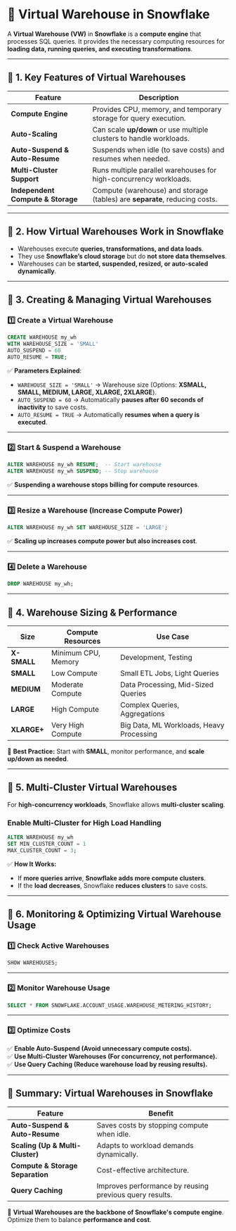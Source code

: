 # **🚀 Virtual Warehouse in Snowflake**
A **Virtual Warehouse (VW)** in **Snowflake** is a **compute engine** that processes SQL queries. It provides the necessary computing resources for **loading data, running queries, and executing transformations**.

---

## **🔹 1. Key Features of Virtual Warehouses**
| **Feature** | **Description** |
|------------|----------------|
| **Compute Engine** | Provides CPU, memory, and temporary storage for query execution. |
| **Auto-Scaling** | Can scale **up/down** or use multiple clusters to handle workloads. |
| **Auto-Suspend & Auto-Resume** | Suspends when idle (to save costs) and resumes when needed. |
| **Multi-Cluster Support** | Runs multiple parallel warehouses for high-concurrency workloads. |
| **Independent Compute & Storage** | Compute (warehouse) and storage (tables) are **separate**, reducing costs. |

---

## **🔹 2. How Virtual Warehouses Work in Snowflake**
- Warehouses execute **queries, transformations, and data loads**.
- They use **Snowflake’s cloud storage** but do **not store data themselves**.
- Warehouses can be **started, suspended, resized, or auto-scaled dynamically**.

---

## **🔹 3. Creating & Managing Virtual Warehouses**
### **1️⃣ Create a Virtual Warehouse**
```sql
CREATE WAREHOUSE my_wh
WITH WAREHOUSE_SIZE = 'SMALL' 
AUTO_SUSPEND = 60 
AUTO_RESUME = TRUE;
```
✅ **Parameters Explained**:
- `WAREHOUSE_SIZE = 'SMALL'` → Warehouse size (Options: **XSMALL, SMALL, MEDIUM, LARGE, XLARGE, 2XLARGE**).
- `AUTO_SUSPEND = 60` → Automatically **pauses after 60 seconds of inactivity** to save costs.
- `AUTO_RESUME = TRUE` → Automatically **resumes when a query is executed**.

---
### **2️⃣ Start & Suspend a Warehouse**
```sql
ALTER WAREHOUSE my_wh RESUME;  -- Start warehouse
ALTER WAREHOUSE my_wh SUSPEND; -- Stop warehouse
```
✅ **Suspending a warehouse stops billing for compute resources**.

---
### **3️⃣ Resize a Warehouse (Increase Compute Power)**
```sql
ALTER WAREHOUSE my_wh SET WAREHOUSE_SIZE = 'LARGE';
```
✅ **Scaling up increases compute power but also increases cost**.

---
### **4️⃣ Delete a Warehouse**
```sql
DROP WAREHOUSE my_wh;
```

---

## **🔹 4. Warehouse Sizing & Performance**
| **Size** | **Compute Resources** | **Use Case** |
|----------|------------------|------------|
| **X-SMALL** | Minimum CPU, Memory | Development, Testing |
| **SMALL** | Low Compute | Small ETL Jobs, Light Queries |
| **MEDIUM** | Moderate Compute | Data Processing, Mid-Sized Queries |
| **LARGE** | High Compute | Complex Queries, Aggregations |
| **XLARGE+** | Very High Compute | Big Data, ML Workloads, Heavy Processing |

🚀 **Best Practice:** Start with **SMALL**, monitor performance, and **scale up/down as needed**.

---

## **🔹 5. Multi-Cluster Virtual Warehouses**
For **high-concurrency workloads**, Snowflake allows **multi-cluster scaling**.

### **Enable Multi-Cluster for High Load Handling**
```sql
ALTER WAREHOUSE my_wh 
SET MIN_CLUSTER_COUNT = 1 
MAX_CLUSTER_COUNT = 3;
```
✅ **How It Works:**
- If **more queries arrive**, **Snowflake adds more compute clusters**.
- If the **load decreases**, Snowflake **reduces clusters** to save costs.

---

## **🔹 6. Monitoring & Optimizing Virtual Warehouse Usage**
### **1️⃣ Check Active Warehouses**
```sql
SHOW WAREHOUSES;
```
---
### **2️⃣ Monitor Warehouse Usage**
```sql
SELECT * FROM SNOWFLAKE.ACCOUNT_USAGE.WAREHOUSE_METERING_HISTORY;
```
---
### **3️⃣ Optimize Costs**
✅ **Enable Auto-Suspend (Avoid unnecessary compute costs).**  
✅ **Use Multi-Cluster Warehouses (For concurrency, not performance).**  
✅ **Use Query Caching (Reduce warehouse load by reusing results).**

---

## **🚀 Summary: Virtual Warehouses in Snowflake**
| **Feature** | **Benefit** |
|------------|------------|
| **Auto-Suspend & Auto-Resume** | Saves costs by stopping compute when idle. |
| **Scaling (Up & Multi-Cluster)** | Adapts to workload demands dynamically. |
| **Compute & Storage Separation** | Cost-effective architecture. |
| **Query Caching** | Improves performance by reusing previous query results. |

🚀 **Virtual Warehouses are the backbone of Snowflake's compute engine**. Optimize them to balance **performance and cost**.  

